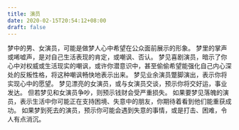 ```yaml
---
title: 演员
date: 2020-02-15T20:54:12+08:00
draft: false
---
```


梦中的男、女演员，可能是做梦人心中希望在公众面前展示的形象。
梦里的掌声或唏嘘声，是对自己生活表现的肯定，或嘲讽、否认。
梦见喜剧演员，暗示了你心中对权威或生活现实的嘲讽，或许你潜意识中，甚至偷偷希望能强化自己内心深处的反叛性格，将这种嘲讽畅快地表示出来。
梦见业余演员蹩脚演出，表示你将实现心中的愿望。
梦见漂亮的女演员，或与女演员交谈，预示你将交好运，事业发达。
但若梦见和女演员争吵，则预示钱财会受严重损失。
如果要梦见落魄的演员，表示生活中你可能正在支持困境、失意中的朋友，你期待着看到他们能重获成功。
如果梦到死去的演员，预示你可能会遇到失意的事情，或是打击、困难，令人有点消沉。
